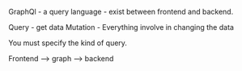 GraphQl - a query language - exist between frontend and backend.

Query - get data
Mutation - Everything involve in changing the data

You must specify the kind of query.

Frontend --> graph --> backend
